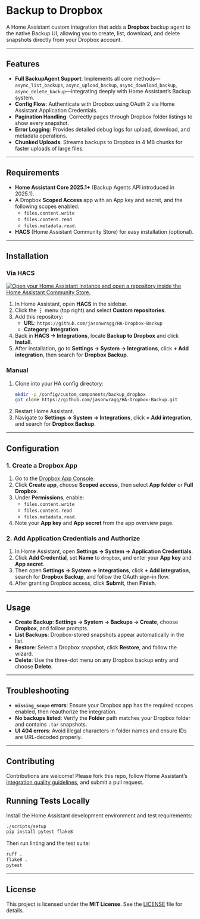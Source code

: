 # Backup to Dropbox

A Home Assistant custom integration that adds a **Dropbox** backup agent to the native Backup UI, allowing you to create, list, download, and delete snapshots directly from your Dropbox account.

---

## Features

- **Full BackupAgent Support**: Implements all core methods—`async_list_backups`, `async_upload_backup`, `async_download_backup`, `async_delete_backup`—integrating deeply with Home Assistant’s Backup system.
- **Config Flow**: Authenticate with Dropbox using OAuth 2 via Home Assistant Application Credentials.
- **Pagination Handling**: Correctly pages through Dropbox folder listings to show every snapshot.
- **Error Logging**: Provides detailed debug logs for upload, download, and metadata operations.
- **Chunked Uploads**: Streams backups to Dropbox in 4 MB chunks for faster uploads of large files.

---

## Requirements

- **Home Assistant Core 2025.1+** (Backup Agents API introduced in 2025.1).
- A Dropbox **Scoped Access** app with an App key and secret, and the following scopes enabled:
  - `files.content.write`
  - `files.content.read`
  - `files.metadata.read`.
- **HACS** (Home Assistant Community Store) for easy installation (optional).

---

## Installation

### Via HACS

[![Open your Home Assistant instance and open a repository inside the Home Assistant Community Store.](https://my.home-assistant.io/badges/hacs_repository.svg)](https://my.home-assistant.io/redirect/hacs_repository/?owner=jasonwragg&repository=HA-Dropbox-Backup&category=integration)

1. In Home Assistant, open **HACS** in the sidebar.
2. Click the **⋮** menu (top right) and select **Custom repositories**.
3. Add this repository:
   - **URL**: `https://github.com/jasonwragg/HA-Dropbox-Backup`
   - **Category**: **Integration**
4. Back in **HACS → Integrations**, locate **Backup to Dropbox** and click **Install**.
5. After installation, go to **Settings → System → Integrations**, click **+ Add integration**, then search for **Dropbox Backup**.

### Manual

1. Clone into your HA config directory:
   ```bash
   mkdir -p /config/custom_components/backup_dropbox
   git clone https://github.com/jasonwragg/HA-Dropbox-Backup.git      /config/custom_components/backup_dropbox
   ```
2. Restart Home Assistant.
3. Navigate to **Settings → System → Integrations**, click **+ Add integration**, and search for **Dropbox Backup**.

---

## Configuration

### 1. Create a Dropbox App

1. Go to the [Dropbox App Console](https://www.dropbox.com/developers/apps).
2. Click **Create app**, choose **Scoped access**, then select **App folder** or **Full Dropbox**.
3. Under **Permissions**, enable:
   - `files.content.write`
   - `files.content.read`
   - `files.metadata.read`.
4. Note your **App key** and **App secret** from the app overview page.

### 2. Add Application Credentials and Authorize

1. In Home Assistant, open **Settings → System → Application Credentials**.
2. Click **Add Credential**, set **Name** to `dropbox`, and enter your **App key** and **App secret**.
3. Then open **Settings → System → Integrations**, click **+ Add integration**, search for **Dropbox Backup**, and follow the OAuth sign-in flow.
4. After granting Dropbox access, click **Submit**, then **Finish**.

---

## Usage

- **Create Backup**: **Settings → System → Backups → Create**, choose **Dropbox**, and follow prompts.
- **List Backups**: Dropbox-stored snapshots appear automatically in the list.
- **Restore**: Select a Dropbox snapshot, click **Restore**, and follow the wizard.
- **Delete**: Use the three-dot menu on any Dropbox backup entry and choose **Delete**.

---

## Troubleshooting

- **`missing_scope` errors**: Ensure your Dropbox app has the required scopes enabled, then reauthorize the integration.
- **No backups listed**: Verify the **Folder** path matches your Dropbox folder and contains `.tar` snapshots.
- **UI 404 errors**: Avoid illegal characters in folder names and ensure IDs are URL-decoded properly.

---

## Contributing

Contributions are welcome! Please fork this repo, follow Home Assistant’s [integration quality guidelines](https://developers.home-assistant.io/docs/integration_quality_scale/), and submit a pull request.

## Running Tests Locally

Install the Home Assistant development environment and test requirements:

```bash
./scripts/setup
pip install pytest flake8
```

Then run linting and the test suite:

```bash
ruff .
flake8 .
pytest
```

---

## License

This project is licensed under the **MIT License**. See the [LICENSE](LICENSE) file for details.
